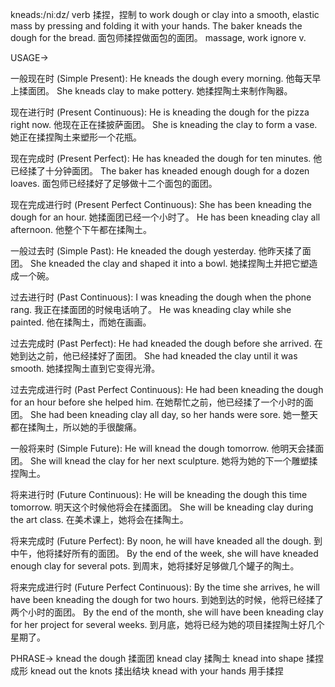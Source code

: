 kneads:/niːdz/
verb
揉捏，捏制
to work dough or clay into a smooth, elastic mass by pressing and folding it with your hands.
The baker kneads the dough for the bread.  面包师揉捏做面包的面团。
massage, work
ignore
v.


USAGE->

一般现在时 (Simple Present):
He kneads the dough every morning. 他每天早上揉面团。
She kneads clay to make pottery. 她揉捏陶土来制作陶器。

现在进行时 (Present Continuous):
He is kneading the dough for the pizza right now. 他现在正在揉披萨面团。
She is kneading the clay to form a vase. 她正在揉捏陶土来塑形一个花瓶。

现在完成时 (Present Perfect):
He has kneaded the dough for ten minutes. 他已经揉了十分钟面团。
The baker has kneaded enough dough for a dozen loaves. 面包师已经揉好了足够做十二个面包的面团。

现在完成进行时 (Present Perfect Continuous):
She has been kneading the dough for an hour. 她揉面团已经一个小时了。
He has been kneading clay all afternoon. 他整个下午都在揉陶土。

一般过去时 (Simple Past):
He kneaded the dough yesterday. 他昨天揉了面团。
She kneaded the clay and shaped it into a bowl. 她揉捏陶土并把它塑造成一个碗。


过去进行时 (Past Continuous):
I was kneading the dough when the phone rang. 我正在揉面团的时候电话响了。
He was kneading clay while she painted. 他在揉陶土，而她在画画。

过去完成时 (Past Perfect):
He had kneaded the dough before she arrived. 在她到达之前，他已经揉好了面团。
She had kneaded the clay until it was smooth. 她揉捏陶土直到它变得光滑。

过去完成进行时 (Past Perfect Continuous):
He had been kneading the dough for an hour before she helped him. 在她帮忙之前，他已经揉了一个小时的面团。
She had been kneading clay all day, so her hands were sore. 她一整天都在揉陶土，所以她的手很酸痛。

一般将来时 (Simple Future):
He will knead the dough tomorrow. 他明天会揉面团。
She will knead the clay for her next sculpture. 她将为她的下一个雕塑揉捏陶土。

将来进行时 (Future Continuous):
He will be kneading the dough this time tomorrow. 明天这个时候他将会在揉面团。
She will be kneading clay during the art class. 在美术课上，她将会在揉陶土。

将来完成时 (Future Perfect):
By noon, he will have kneaded all the dough. 到中午，他将揉好所有的面团。
By the end of the week, she will have kneaded enough clay for several pots. 到周末，她将揉好足够做几个罐子的陶土。

将来完成进行时 (Future Perfect Continuous):
By the time she arrives, he will have been kneading the dough for two hours. 到她到达的时候，他将已经揉了两个小时的面团。
By the end of the month, she will have been kneading clay for her project for several weeks. 到月底，她将已经为她的项目揉捏陶土好几个星期了。



PHRASE->
knead the dough  揉面团
knead clay  揉陶土
knead into shape  揉捏成形
knead out the knots  揉出结块
knead with your hands  用手揉捏
